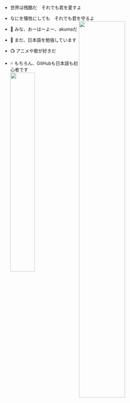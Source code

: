 <!---
giegieSong/giegieSong is a ✨ special ✨ repository because its `README.md` (this file) appears on your GitHub profile.
You can click the Preview link to take a look at your changes.
--->
- 世界は残酷だ　それでも君を愛すよ
- なにを犠牲にしても　それでも君を守るよ
[<img align="right" width="55%" src="https://github-readme-stats.vercel.app/api?username=akuma&show_icons=true&theme=tokyonight" />](https://github.com/giegieSong)

- 👋 みな、おーはーよー、akumaだ
- 📖 まだ、日本語を勉強しています
- 📺 アニメや歌が好きだ
- 💦 もちろん、GitHubも日本語も初心者です
[<img align="left" width="40%"  src="https://github-readme-stats.vercel.app/api/top-langs?username=giegieSong&layout=compact">](https://github.com/giegieSong)
